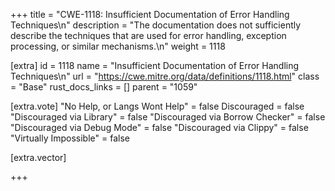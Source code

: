 +++
title = "CWE-1118: Insufficient Documentation of Error Handling Techniques\n"
description = "The documentation does not sufficiently describe the techniques that are used for error handling, exception processing, or similar mechanisms.\n"
weight = 1118

[extra]
id = 1118
name = "Insufficient Documentation of Error Handling Techniques\n"
url = "https://cwe.mitre.org/data/definitions/1118.html"
class = "Base"
rust_docs_links = []
parent = "1059"

[extra.vote]
"No Help, or Langs Wont Help" = false
Discouraged = false
"Discouraged via Library" = false
"Discouraged via Borrow Checker" = false
"Discouraged via Debug Mode" = false
"Discouraged via Clippy" = false
"Virtually Impossible" = false

[extra.vector]

+++